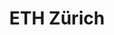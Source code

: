---
facebook: https://facebook.com/eth
instagram: https://instagram.com/ethzurich
linkedin: https://linkedin.com/school/eth-zurich
logohandle: ethzch
sort: ethz
title: ETH Zürich
twitter: https://x.com/eth
website: https://ethz.ch/
youtube: https://youtube.com/user/ethzurich
---